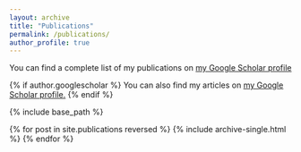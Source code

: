 ```yaml
---
layout: archive
title: "Publications"
permalink: /publications/
author_profile: true
---
```

You can find a complete list of my publications on [my Google Scholar profile](https://scholar.google.com/citations?hl=en&user=HZIrgUUAAAAJ)

{% if author.googlescholar %}
  You can also find my articles on <u><a href="{{author.googlescholar}}">my Google Scholar profile</a>.</u>
{% endif %}

{% include base_path %}

{% for post in site.publications reversed %}
  {% include archive-single.html %}
{% endfor %}

